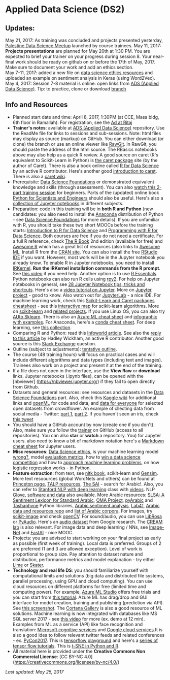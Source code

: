 # Applied Data Science (DS2)
## Updates: 
May 21, 2017: As training was concluded and projects presented yesterday, [Palestine Data Science Meetup](https://www.meetup.com/Palestine-Data-Science-Meetup/) launched by course trainees.
May 11, 2017: __Projects presentations__ are planned for May 20th at 1:30 PM. You are expected to brief your trainer on your progress during session 8. Your near-final work should be ready on github on or before the 17th of May, 2017. Make sure to document your work and add an ethics section.   
May 7-11, 2017: added a new file on [data science ethics resources](DSEthics.md) and uploaded an example on sentiment analysis in Keras (using Word2Vec).   
May 4, 2017: Session 7-8 material is online: open links from [ADS (Applied Data Science)](https://github.com/Abdel-Razzak/ADS). Tip: to practice, clone or download [branch](https://github.com/Abdel-Razzak/ADS/tree/Module-7--Deep-Learning)   

## Info and Resources  
* Planned start date and time: April 8, 2017, 1:30PM (at CCE, Masa bldg, 6th floor in Ramallah). For registration, see the [Ad at Ritaj](https://ritaj.birzeit.edu/bzu-msgs/msg?mid=1330550)
* __Trainer's notes__: available at [ADS (Applied Data Science)](https://github.com/Abdel-Razzak/ADS) repository. Use the ReadMe file for links to sessions and sub-sessions. 
Note: html files may display as source (markup) on GitHub. You can either download (or clone) the branch or use an online viewer like [RawGit](https://rawgit.com/). In RawGit, you should paste the address of the html source. The RBasics notebooks above may also help as a quick R review. A good source on caret (R's equivalent to Scikit-Learn in Python) is [the caret package](http://topepo.github.io/caret) site (by the author of Caret). There is also a book online called [R for Data Science](https://github.com/hadley/r4ds) by an active R contributor. Here's another good [introduction to caret](https://www.r-project.org/nosvn/conferences/useR-2013/Tutorials/kuhn/user_caret_2up.pdf). There is also a [caret wiki](https://github.com/tobigithub/caret-machine-learning/wiki).
* Prerequisite: [Data Science Foundations](../../../ds1/) or demonstrated equivalent knowledge and skills (through assessment). You can also [watch this 2-part training session](http://www.kdnuggets.com/2017/05/learn-machine-learning-10-days.html) for beginners. Parts of the (updated) online book [Python for Scientists and Engineers](http://pythonforengineers.com/python-for-scientists-and-engineers/) should also be useful. Here's also a [collection of Jupyter notebooks](https://github.com/jupyter/jupyter/wiki/A-gallery-of-interesting-Jupyter-Notebooks) in different subjects.
* Preparation: code in this training will be in __both R and Python__ (new candidates: you also need to install the [Anaconda](https://www.continuum.io/downloads) distribution of Python - see [Data Science Foundations](../../../ds1/) for more details). If you are unfamiliar with R, you should take these two short MOOCs before the training starts: [Introduction to R for Data Science](https://www.edx.org/course/introduction-r-data-science-microsoft-dat204x-3) and [Programming with R for Data Science](https://prod-edx-mktg-edit.edx.org/course/programming-r-data-science-microsoft-dat209x-2). Both courses are free if you do not need a certificate. For a full R reference, check [The R Book](https://www.cs.upc.edu/~robert/teaching/estadistica/TheRBook.pdf) 2nd edition (available for free) and [Awesome R](https://github.com/qinwf/awesome-R) which has a great list of resources (also links to [Awesome ML](https://github.com/josephmisiti/awesome-machine-learning). Install R from the [CRAN site](https://cran.r-project.org/). You can also install the free [RStudio IDE](https://www.rstudio.com/products/RStudio/) if you want. However, most work will be in the Jupyter notebook you already know. To enable R in Jupyter notebooks, you need to install [IRKernel](https://github.com/IRkernel/IRkernel). __Run the IRKernel installation commands from the R prompt__. See [this video](https://www.youtube.com/watch?v=I9a9Jj2A95g) if you need help. Another option is to use [R Essentials](https://conda.io/docs/r-with-conda.html). Python notebooks can also run R cells using [rpy2](http://rpy2.readthedocs.io/en/version_2.8.x/introduction.html#getting-started). For help on Jupyter notebooks in general, see [28 Jupyter Notebook tips, tricks and shortcuts](https://www.dataquest.io/blog/jupyter-notebook-tips-tricks-shortcuts/). Here's also a [video tutorial on Jupyter](https://www.youtube.com/watch?v=HW29067qVWk). More on [Jupyter project](https://www.youtube.com/watch?v=kgSf62XNNxk) - good to know. Also watch out for [JupyterLab](https://github.com/jupyterlab/jupyterlab) - a nice IDE. For machine learning work, check this [Scikit-Learn and Caret packages cheatsheet](https://www.analyticsvidhya.com/blog/2016/12/cheatsheet-scikit-learn-caret-package-for-python-r-respectively/) - see this [interactive map](http://scikit-learn.org/stable/tutorial/machine_learning_map/) for scikit-learn algorithms. More on [scikit-learn](http://scikit-learn.org/stable/documentation.html) and [related projects](http://scikit-learn.org/stable/related_projects.html). If you use Linux OS, you can also try [AUto Sklearn](http://automl.github.io/auto-sklearn/stable/index.html). There is also an [Azure ML cheat sheet](https://docs.microsoft.com/en-us/azure/machine-learning/machine-learning-algorithm-cheat-sheet) and [infographic with examples](https://docs.microsoft.com/en-us/azure/machine-learning/machine-learning-basics-infographic-with-algorithm-examples). For Anaconda, here's a [conda cheat sheet](https://conda.io/docs/_downloads/conda-cheatsheet.pdf). For deep learning, see [this collection](http://p.migdal.pl/2017/04/30/teaching-deep-learning.html).
* Comparing R and Python: read this [Infoworld article](http://www.infoworld.com/article/3187550/data-science/python-vs-r-the-battle-for-data-scientist-mind-share.html). See also the [reply to this article](https://twitter.com/hadleywickham/status/850125412873195520) by Hadley Wickham, an active R contributor. Another good source is this [Stack Exchange](https://stats.stackexchange.com/questions/238726/how-do-r-and-python-complement-each-other-in-data-science) question. 
* Outline (subject to adjustments): [tentative outline](DataScience2Outline.pdf). 
* The course (48 training hours) will focus on practical cases and will include different algorithms and data types (including text and images). Trainees also work on a project and present it at the end of the training.
* If a file does not open in the interface, use the __View Raw__ or __download__ links. Jupyter notebooks (.ipynb files), can be opened with the [nbviewer] (https://nbviewer.jupyter.org/) if they fail to open directly from Github.
* Datasets and general resources: see resources and datasets in the [Data Science Foundations](../../../ds1/) part. Also, check this [Kaggle wiki](https://www.kaggle.com/wiki/Satendra) for additional links and [openML](https://www.openml.org) for code and data, and [data for everyone](https://www.crowdflower.com/data-for-everyone/) for selected open datasets from crowdflower. An example of cllecting data from social media - Twitter: [part 1](https://medium.com/@Luca/how-to-collect-any-twitter-follower-network-with-the-python-script-twecoll-c482eeb61f77), [part 2](https://medium.com/@Luca/guide-analyzing-twitter-networks-with-gephi-0-9-1-2e0220d9097d). If you haven't seen an iris, check [this tweet](https://twitter.com/48nnews/status/851882368768061440)
* You should have a GitHub account by now (create one if you don't). Also, make sure you follow the [trainer](https://github.com/Abdel-Razzak) on GitHub (access to all repositories). You can also __star__ or __watch__ a repository. You) for Jupyter users. also need to know a bit of markdown notation  here's a [Markdown cheat sheet](http://datascience.ibm.com/docs/content/analyze-data/markd-jupyter.html) for Jupyter users.
* __Misc resources__: [Data Science ethics](DSEthics.md), is your machine learning model [wrong?](https://boltdata.io/blog/2016/11/27/4-reasons-your-machine-learning-model-is-wrong-and-how-to-fix-it/), model [evaluation metrics](http://www.datasciencecentral.com/profiles/blogs/7-important-model-evaluation-error-metrics-everyone-should-know), how to [win a data science competition](https://www.slideshare.net/jeongyoonlee/winning-data-science-competitions-74391113) and how to [approach machine learning problems](http://blog.kaggle.com/2016/07/21/approaching-almost-any-machine-learning-problem-abhishek-thakur/), on how [logistic regression](https://opendatascience.com/blog/how-the-multinomial-logistic-regression-model-works/) works - in Python.
* __Feature extraction__: from text, see [nltk book](http://www.nltk.org/book/), scikit-learn and [Gensim](https://radimrehurek.com/gensim/index.html). More text resoources (global WordNets and others) can be found at [Princeton page](https://wordnet.princeton.edu/wordnet/related-projects/), [TALP resources](http://www.talp.upc.edu/index.php/technology/resources), [The SAI](https://www.thesai.org) - search for Arabic!. Also, you can refer to [Stanford NLP with deep learning](http://web.stanford.edu/class/cs224n/) class with [videos](https://www.youtube.com/watch?v=OQQ-W_63UgQ&list=PL3FW7Lu3i5Jsnh1rnUwq_TcylNr7EkRe6). NLP [Glove](https://nlp.stanford.edu/projects/glove/), [software and data](https://nlp.stanford.edu/software/) also available. More Arabic resources: [SLSA: A Sentiment Lexicon for Standard Arabic](http://www.aclweb.org/anthology/D/D15/D15-1304.pdf), [OMA Project](http://oma-project.com/), [pyArabic](https://pypi.python.org/pypi/PyArabic/) and [Tashaphyne](https://pypi.python.org/pypi/Tashaphyne/) Python libraries, [Arabic sentiment analysis](http://saifmohammad.com/WebPages/ArabicSA.html), [Lab41](https://gab41.lab41.org/tagged/deep-learning), [Arabic data and resources repo](https://github.com/hadyelsahar/large-arabic-sentiment-analysis-resouces) and [list of Arabic corpora](https://sites.google.com/a/aucegypt.edu/infoguistics/directory/Corpus-Linguistics/arabic-corpora).   For images, try [scikit-image](http://scikit-image.org/docs/dev/auto_examples/) and check [openCV](http://opencv.org/). For sound/audio, you can use [LibRosa](http://librosa.github.io/) or [PyAudio](https://github.com/tyiannak/pyAudioAnalysis). Here's an [audio dataset](https://research.google.com/audioset/dataset/index.html) from Google research. The [CREAM lab](http://cream.ircam.fr/) is also relevant. For image data and deep learning / NNs, see [Image-Net](http://image-net.org/explore) and [FastAI](http://www.fast.ai/) - nice MOOC.
* Projects: you are advised to start working on your final project as early as possible (first week of training). Local data is preferred. Groups of 2 are preferred (1 and 3 are allowed exception). Level of work is proportional to group size. Pay attention to dataset nature and distribution, performance metrics and model explanation - try either [Lime](https://github.com/marcotcr/lime) or [Skater](https://github.com/datascienceinc/Skater).
* __Technology and real life DS__: you should familiarize yourself with computational limits and solutions (big data and distributed file systems, parallel processing, using GPU and cloud computing). You can use cloud resources on different platforms for free (limited time and computing power). For example, [Azure ML Studio](https://studio.azureml.net) offers free trials and you can start from [this tutorial](https://docs.microsoft.com/en-us/azure/machine-learning/machine-learning-create-experiment). Azure ML has drag/drop and GUI interface for model creation, training and publishing (prediction via API). See [this screenshot](azureml.png). The [Cortana Gallery](https://gallery.cortanaintelligence.com/) is also a good resource of ML solutions. Machine learning is now integrated with databases like MS SQL server 2017 - see [this video](https://www.youtube.com/watch?v=XFzrRyca_HU) for more (ex. demo at 12 min). Examples from ML as a service (API) like face recognition and translation: [Microsoft cognitive services](https://azure.microsoft.com/en-us/services/cognitive-services/) and [Google cloud services](https://cloud.google.com/products/machine-learning/).It is also a good idea to follow relevant twitter feeds and related conferences - ex. [PyCon2017](https://www.youtube.com/channel/UCrJhliKNQ8g0qoE_zvL8eVg/videos). This is [tensorflow playground](http://playground.tensorflow.org) and here's a [series of tensor flow tutorials](http://cv-tricks.com/artificial-intelligence/deep-learning/deep-learning-frameworks/tensorflow-tutorial/). This is [t-SNE in Python and R](http://www.datasciencecentral.com/profiles/blogs/t-sne-algo-in-r-and-python-made-with-same-dataset). 
* All material here is provided under the __Creative Commons Non Commercial License__: [CC BY-NC 4.0] (https://creativecommons.org/licenses/by-nc/4.0/)

*Last updated: May 25, 2017*
